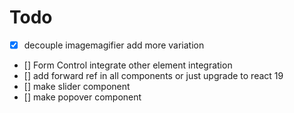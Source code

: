 # Todo

-  [x] decouple imagemagifier add more variation
-  [] Form Control integrate other element integration
-  [] add forward ref in all components or just upgrade to react 19
-  [] make slider component
-  [] make popover component
